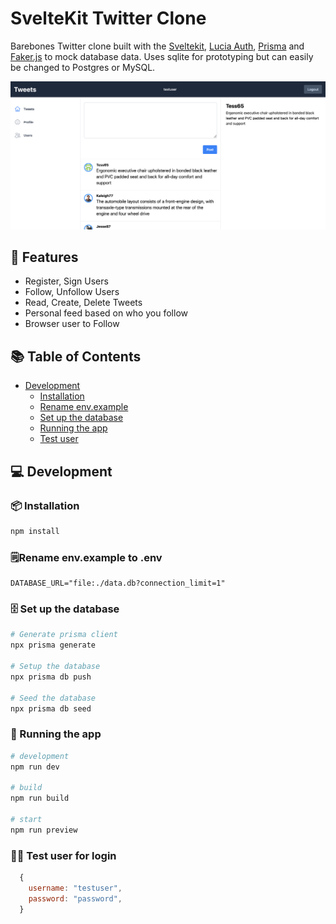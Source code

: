 # SvelteKit Twitter Clone

Barebones Twitter clone built with the [Sveltekit](https://kit.svelte.dev), [Lucia Auth](https://lucia-auth.com/), [Prisma](https://www.prisma.io/) and [Faker.js](https://fakerjs.dev/) to mock database data. Uses sqlite for prototyping but can easily be changed to Postgres or MySQL.

![Dashboard!](/dashboard.png 'Dashboard')

<h2><a id="features">🌟 Features</a></h2>

- Register, Sign Users
- Follow, Unfollow Users
- Read, Create, Delete Tweets
- Personal feed based on who you follow
- Browser user to Follow

<h2><a id="table-of-contents">📚 Table of Contents</a></h2>

- [Development](#development)
  - [Installation](#installation)
  - [Rename env.example](#rename-env)
  - [Set up the database](#set-up-the-database)
  - [Running the app](#running-the-app)
  - [Test user](#test-user)

<h2><a id="development">💻 Development</a></h2>

<h3><a id="installation">📦 Installation</a></h3>

```bash
npm install
```

<h3><a id="rename-env">🗒️Rename env.example to .env</a></h3>

```
DATABASE_URL="file:./data.db?connection_limit=1"
```

<h3><a id="set-up-the-database">🗄️ Set up the database</a></h3>

```bash
# Generate prisma client
npx prisma generate

# Setup the database
npx prisma db push

# Seed the database
npx prisma db seed
```

<h3><a id="running-the-app">🚀 Running the app</a></h3>

```bash
# development
npm run dev

# build
npm run build

# start
npm run preview
```

<h3><a id="test-user">🙋‍♂️ Test user for login</a></h3>

```js
  {
    username: "testuser",
    password: "password",
  }
```
